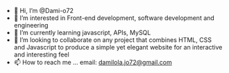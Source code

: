 - 👋 Hi, I’m @Dami-o72
- 👀 I’m interested in Front-end development, software development and engineering
- 🌱 I’m currently learning javascript, APIs, MySQL
- 💞️ I’m looking to collaborate on any project that combines HTML, CSS and Javascript to produce a simple yet elegant website for an interactive and interesting feel
- 📫 How to reach me ... email: damilola.jo72@gmail.com

<!---
Dami-o72/Dami-o72 is a ✨ special ✨ repository because its `README.md` (this file) appears on your GitHub profile.
You can click the Preview link to take a look at your changes.
--->
